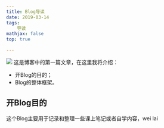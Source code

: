 ```yaml
---
title: Blog导读
date: 2019-03-14
tags: 
	导读
mathjax: false
top: true

---
```

![](Blog导读/Cover.jpeg)
这是博客中的第一篇文章，在这里我将介绍：
- 开Blog的目的；
- Blog的整体框架。
<!-- more -->

## 开Blog目的
这个Blog主要用于记录和整理一些课上笔记或者自学内容，wei lai
<!--stackedit_data:
eyJoaXN0b3J5IjpbLTEwMzY1NjUxNjksLTI2Mjk0ODQyOF19
-->
